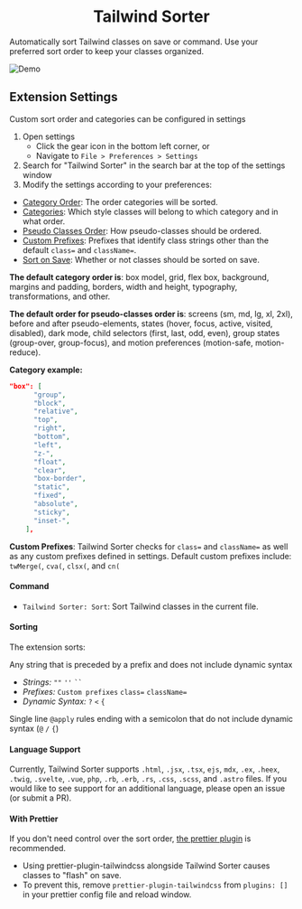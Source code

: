 <div align="center">
<h1>Tailwind Sorter</h1>
</div>

Automatically sort Tailwind classes on save or command. Use your preferred sort order to keep your classes organized.

![Demo](https://github.com/dejmedus/gifs/blob/main/tailwind-sorter-demo.gif?raw=true)

## Extension Settings

Custom sort order and categories can be configured in settings

1. Open settings
   - Click the gear icon in the bottom left corner, or
   - Navigate to `File > Preferences > Settings`
2. Search for "Tailwind Sorter" in the search bar at the top of the settings window
3. Modify the settings according to your preferences:
- [Category Order](vscode://settings/tailwindSorter.categoryOrder): The order categories will be sorted.
- [Categories](vscode://settings/tailwindSorter.categories): Which style classes will belong to which category and in what order.
- [Pseudo Classes Order](vscode://settings/tailwindSorter.pseudoClassesOrder): How pseudo-classes should be ordered.
- [Custom Prefixes](vscode://settings/tailwindSorter.customPrefixes): Prefixes that identify class strings other than the default `class=` and `className=`.
- [Sort on Save](vscode://settings/tailwindSorter.sortOnSave): Whether or not classes should be sorted on save.


**The default category order is**: box model, grid, flex box, background, margins and padding, borders, width and height, typography, transformations, and other.

**The default order for pseudo-classes order is**: screens (sm, md, lg, xl, 2xl), before and after pseudo-elements, states (hover, focus, active, visited, disabled), dark mode, child selectors (first, last, odd, even), group states (group-over, group-focus), and motion preferences (motion-safe, motion-reduce).

**Category example:**

```json
"box": [
      "group",
      "block",
      "relative",
      "top",
      "right",
      "bottom",
      "left",
      "z-",
      "float",
      "clear",
      "box-border",
      "static",
      "fixed",
      "absolute",
      "sticky",
      "inset-",
    ],
```

**Custom Prefixes**: Tailwind Sorter checks for `class=` and `className=` as well as any custom prefixes defined in settings. Default custom prefixes include: `twMerge(`, `cva(`, `clsx(`, and `cn(`

#### Command

- `Tailwind Sorter: Sort`: Sort Tailwind classes in the current file.

#### Sorting

The extension sorts:

Any string that is preceded by a prefix and does not include dynamic syntax
   
  - *Strings:* `""` `''` ` `` `
  - *Prefixes:* `Custom prefixes` `class=`  `className=`
  - *Dynamic Syntax:* `?` `<` `{`

Single line `@apply` rules ending with a semicolon that do not include dynamic syntax (`@` `/` `{`)

#### Language Support

Currently, Tailwind Sorter supports `.html`, `.jsx`, `.tsx`, `ejs`, `mdx`, `.ex`, `.heex`, `.twig`, `.svelte`, `.vue`, `php`, `.rb`, `.erb`, `.rs`, `.css`, `.scss`, and `.astro` files. If you would like to see support for an additional language, please open an issue (or submit a PR).

#### With Prettier

If you don't need control over the sort order, [the prettier plugin](https://tailwindcss.com/blog/automatic-class-sorting-with-prettier) is recommended.

- Using prettier-plugin-tailwindcss alongside Tailwind Sorter causes classes to "flash" on save.
- To prevent this, remove `prettier-plugin-tailwindcss` from `plugins: []` in your prettier config file and reload window.

